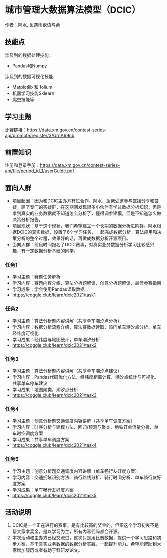 ﻿


# 城市管理大数据算法模型（DCIC）

作者：阿水, 鱼遇雨欲语与余

## 技能点
涉及到的数据处理技能：

- Pandas和Numpy

涉及到的数据可视化技能:

- Matplotlib 和 folium
- 机器学习技能Sklearn
- 爬虫技能等

## 学习主题

比赛链接：https://data.xm.gov.cn/contest-series-api/promote/register/3/UrnA69nb


## 前置知识

注册和登录手册：https://data.xm.gov.cn/contest-series-api/file/period_id_1/userGuide.pdf

## 面向人群

- 项目起因：因为和DCIC主办方有过合作，阿水，⻥佬受邀参与直播分享和答疑，建了专⻔的答疑群，在这期间发现很多小伙伴有学过数据分析知识，但是拿到真实的业务数据就不知道怎么分析了，懂得调参建模，但是不知道怎么做决策分析报告。
- 项目现状：基于这个现状，我们希望建立一个⻓期的数据分析进阶群。阿水根据DCIC的真实数据，设置了6个学习任务，一起完成数据分析，算法应用和决策分析的整个过程，效果好的话，再做成数据分析开源项目。
- 面向人群：前段时间报名了DCIC赛事，对真实业务数据分析学习比较感兴趣，有一定数据分析基础的同学。


### 任务1

- 学习主题：赛题任务解析
- 学习内容：赛题内容介绍、算法分析题解读、创意分析题解读、最佳参赛指南
- 学习成果：学会使用Pandas读取数据
- https://coggle.club/learn/dcic2021/task1

### 任务2
- 学习主题：算法分析题内容讲解（共享单车潮汐点分析）
- 学习内容：数据分析流程介绍、算法赛数据读取、热门单车潮汐点分析、单车经纬度可视化
- 学习成果：经纬度与地图统计，单车潮汐分析
- https://coggle.club/learn/dcic2021/task2

### 任务3
- 学习主题：算法分析题内容讲解（共享单车潮汐点建议）
- 学习内容：Pandas代码优化方法、经纬度距离计算、潮汐点统计与可视化、共享单车停车建议
- 学习成果：地图聚类，潮汐点分析
- https://coggle.club/learn/dcic2021/task3


### 任务4

- 学习主题：创意分析题交通调度内容讲解（共享单车调度方案）
- 学习内容：时序分析与建模方法、回归/预测与聚类、地铁订单流量分析、单车时空调度方案
- 学习成果：共享单车调度方案
- https://coggle.club/learn/dcic2021/task4

### 任务5

- 学习主题：创意分析题交通调度内容讲解（单车畅行友好度方案）
- 学习内容：交通拥堵识别方法、骑行路线分析、骑行时间分析、单车畅行友好度方案
- 学习成果：单车畅行友好度方案
- https://coggle.club/learn/dcic2021/task5


## 活动说明
1. DCIC是一个正在进行的赛事，是有比较高的奖金的，但织这个学习初衷不是帮大家拿奖金，是以学习为主，所有内容代码都会开源。
2. 本次活动和主办方已经交流过，这次只是用比赛数据，提供一个学习思路和初步方案，基于真实业务数据的数据分析实践，一起提升能力。希望能帮助到大家增加履历或者有助于科研发论文。




